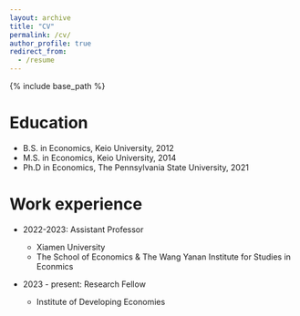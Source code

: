 ```yaml
---
layout: archive
title: "CV"
permalink: /cv/
author_profile: true
redirect_from:
  - /resume
---
```


{% include base_path %}

Education
======
* B.S. in Economics, Keio University, 2012
* M.S. in Economics, Keio University, 2014
* Ph.D in Economics, The Pennsylvania State University, 2021

Work experience
======
* 2022-2023: Assistant Professor
  * Xiamen University
  * The School of Economics & The Wang Yanan Institute for Studies in Econmics

* 2023 - present: Research Fellow
  * Institute of Developing Economies
